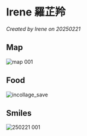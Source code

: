 
# Irene 羅芷羚

*Created by Irene on 20250221*



## Map
![map 001](https://github.com/user-attachments/assets/4a2b7920-c121-4137-a235-0183c36e7408)

## Food
![incollage_save](https://github.com/user-attachments/assets/8601fe98-767b-4c7c-b7fc-a20555d865a4)

## Smiles
![250221 001](https://github.com/user-attachments/assets/4d09320d-0354-469b-aaeb-f8437faf0031)




